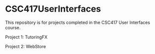 # CSC417UserInterfaces

This repository is for projects completed in the CSC417 User Interfaces course.

Project 1: TutoringFX

Project 2: WebStore
